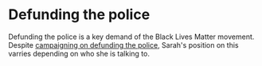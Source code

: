 # Defunding the police
Defunding the police is a key demand of the Black Lives Matter movement. Despite [campaigning on defunding the police](https://twitter.com/GregoryMcKelvey/status/1304517063155675136), Sarah's position on this varries depending on who she is talking to.
